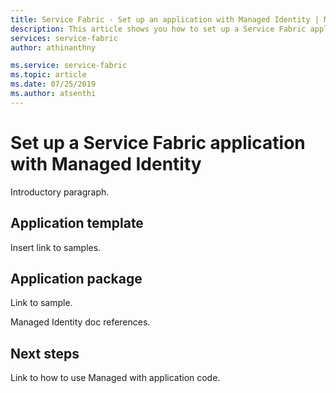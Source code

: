 ```yaml
---
title: Service Fabric - Set up an application with Managed Identity | Microsoft Docs
description: This article shows you how to set up a Service Fabric application with Managed Identity
services: service-fabric
author: athinanthny

ms.service: service-fabric
ms.topic: article
ms.date: 07/25/2019
ms.author: atsenthi
---
```


# Set up a Service Fabric application with Managed Identity

Introductory paragraph.

## Application template

Insert link to samples.

## Application package

Link to sample.

Managed Identity doc references.

## Next steps

Link to how to use Managed with application code.
